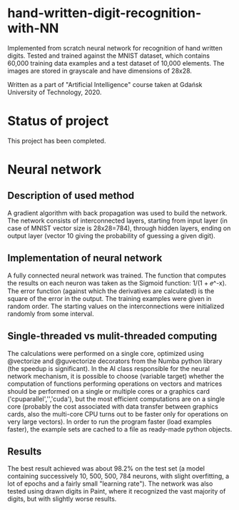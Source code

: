# hand-written-digit-recognition-with-NN
Implemented from scratch neural network for recognition of hand written digits. Tested and trained against the MNIST dataset, which contains 60,000 training data examples and a test dataset of 10,000 elements. The images are stored in grayscale and have dimensions of 28x28.


Written as a part of "Artificial Intelligence" course taken at Gdańsk University of Technology, 2020.
# Status of project
This project has been completed. 
# Neural network
## Description of used method
A gradient algorithm with back propagation was used to build the network. The network consists of interconnected layers, starting from input layer (in case of MNIST vector size is 28x28=784), through hidden layers, ending on output layer (vector 10 giving the probability of guessing a given digit).
## Implementation of neural network
A fully connected neural network was trained. The function that computes the results on each neuron was taken as the
Sigmoid function: 1/(1 + 𝑒^-x). The error function (against which the derivatives are calculated) is the square of the error in the output. The training examples were given in random order. The starting values on the interconnections were initialized randomly from some interval.
## Single-threaded vs mulit-threaded computing
The calculations were performed on a single core, optimized using @vectorize and @guvectorize decorators from the Numba python library (the speedup is significant). In the AI class responsible for the neural network mechanism, it is possible to choose (variable target) whether the computation of functions performing operations on vectors and matrices should be performed on a single or multiple cores or a graphics card ('cpuparallel','','cuda'), but the most efficient computations are on a single core (probably the cost associated with data transfer between graphics cards, also the multi-core CPU turns out to be faster only for operations on very large vectors).
In order to run the program faster (load examples faster), the example sets are cached to a file as ready-made python objects.
## Results
The best result achieved was about 98.2% on the test set (a model containing successively 10, 500, 500, 784 neurons, with slight overfitting, a lot of epochs and a fairly small "learning rate"). The network was also tested using drawn digits in Paint, where it recognized the vast majority of digits, but with slightly worse results.
